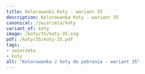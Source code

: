 ```yaml
---
title: Kolorowanki Koty - wariant 35
description: Kolorowanka Koty - wariant 35
canonical: /zwierzeta/koty
variant_of: koty
image: /koty/35/koty-35.svg
pdf: /koty/35/koty-35.pdf
tags:
- zwierzeta
- koty
alt: "Kolorowanka z koty do pobrania - wariant 35"
---
```

